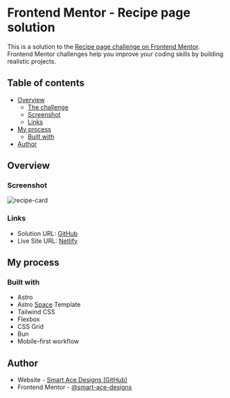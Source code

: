 # Frontend Mentor - Recipe page solution

This is a solution to the [Recipe page challenge on Frontend Mentor](https://www.frontendmentor.io/challenges/recipe-page-KiTsR8QQKm). Frontend Mentor challenges help you improve your coding skills by building realistic projects.

## Table of contents

- [Overview](#overview)
  - [The challenge](#the-challenge)
  - [Screenshot](#screenshot)
  - [Links](#links)
- [My process](#my-process)
  - [Built with](#built-with)
- [Author](#author)

## Overview

### Screenshot

![recipe-card](https://github.com/Smart-Ace-Designs/Astro-Recipe-Page/assets/132539186/c5221028-2107-4bb1-8f5c-01bc5df572d3)

### Links

- Solution URL: [GitHub](https://github.com/Smart-Ace-Designs/Astro-Recipe-Page)
- Live Site URL: [Netlify](https://smartacedesigns-astro-recipe-card.netlify.app/)

## My process

### Built with

- Astro
- Astro [Space](https://github.com/Smart-Ace-Designs/Astro-Space) Template
- Tailwind CSS
- Flexbox
- CSS Grid
- Bun
- Mobile-first workflow

## Author

- Website - [Smart Ace Designs (GitHub)](https://github.com/Smart-Ace-Designs)
- Frontend Mentor - [@smart-ace-designs](https://www.frontendmentor.io/profile/Smart-Ace-Designs)
